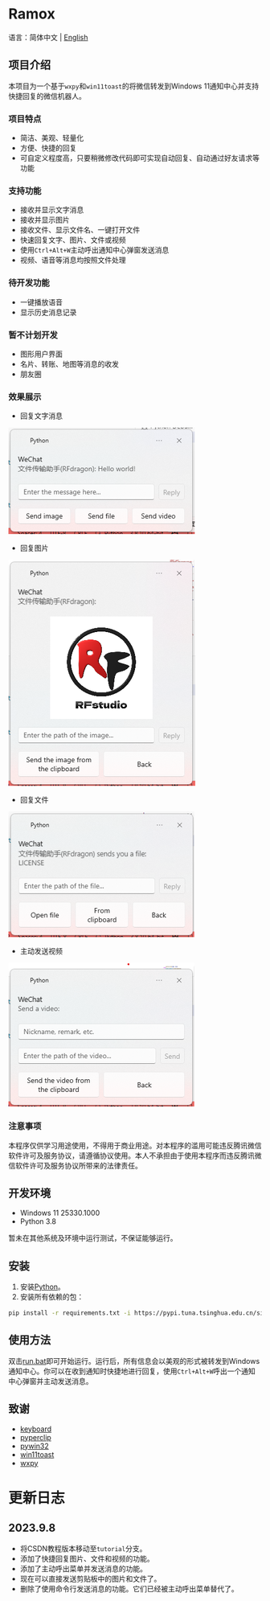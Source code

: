 # Ramox

语言：简体中文 | [English](README.en.md)

## 项目介绍

本项目为一个基于`wxpy`和`win11toast`的将微信转发到Windows 11通知中心并支持快捷回复的微信机器人。

### 项目特点

- 简洁、美观、轻量化
- 方便、快捷的回复
- 可自定义程度高，只要稍微修改代码即可实现自动回复、自动通过好友请求等功能

### 支持功能

- 接收并显示文字消息
- 接收并显示图片
- 接收文件、显示文件名、一键打开文件
- 快速回复文字、图片、文件或视频
- 使用`Ctrl+Alt+W`主动呼出通知中心弹窗发送消息
- 视频、语音等消息均按照文件处理

### 待开发功能

- 一键播放语音
- 显示历史消息记录

### 暂不计划开发

- 图形用户界面
- 名片、转账、地图等消息的收发
- 朋友圈

### 效果展示

- 回复文字消息

![Text](Images/text.png)

- 回复图片

![Image](Images/image.png)

- 回复文件

![File](Images/file.png)

- 主动发送视频

![Video](Images/video.png)

### 注意事项

本程序仅供学习用途使用，不得用于商业用途。对本程序的滥用可能违反腾讯微信软件许可及服务协议，请遵循协议使用。本人不承担由于使用本程序而违反腾讯微信软件许可及服务协议所带来的法律责任。

## 开发环境

- Windows 11 25330.1000
- Python 3.8

暂未在其他系统及环境中运行测试，不保证能够运行。

## 安装

1. 安装[Python](https://www.python.org/)。
2. 安装所有依赖的包：
```bash
pip install -r requirements.txt -i https://pypi.tuna.tsinghua.edu.cn/simple
```

## 使用方法

双击[run.bat](run.bat)即可开始运行。运行后，所有信息会以美观的形式被转发到Windows通知中心。你可以在收到通知时快捷地进行回复，使用`Ctrl+Alt+W`呼出一个通知中心弹窗并主动发送消息。

## 致谢

- [keyboard](https://github.com/boppreh/keyboard)
- [pyperclip](https://github.com/asweigart/pyperclip)
- [pywin32](https://github.com/mhammond/pywin32)
- [win11toast](https://github.com/GitHub30/win11toast)
- [wxpy](https://github.com/youfou/wxpy)

# 更新日志

## 2023.9.8

- 将CSDN教程版本移动至`tutorial`分支。
- 添加了快捷回复图片、文件和视频的功能。
- 添加了主动呼出菜单并发送消息的功能。
- 现在可以直接发送剪贴板中的图片和文件了。
- 删除了使用命令行发送消息的功能。它们已经被主动呼出菜单替代了。
